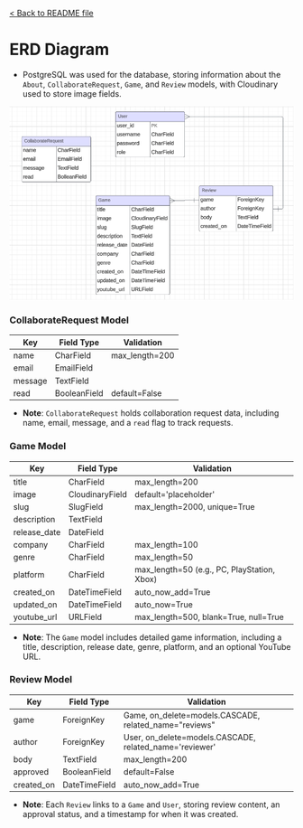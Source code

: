 [&lt; Back to README file](/README.md)

# ERD Diagram

- PostgreSQL was used for the database, storing information about the `About`, `CollaborateRequest`, `Game`, and `Review` models, with Cloudinary used to store image fields.

![ERD diagram of database](/static/images/erd_diagram.png)


### CollaborateRequest Model

| Key    | Field Type | Validation                        |
|--------|------------|-----------------------------------|
| name   | CharField  | max_length=200                    |
| email  | EmailField |                                   |
| message | TextField |                                   |
| read   | BooleanField | default=False                   |

- **Note**: `CollaborateRequest` holds collaboration request data, including name, email, message, and a `read` flag to track requests.

### Game Model

| Key            | Field Type         | Validation                                  |
|----------------|--------------------|---------------------------------------------|
| title          | CharField          | max_length=200                              |
| image          | CloudinaryField    | default='placeholder'                       |
| slug           | SlugField          | max_length=2000, unique=True                |
| description    | TextField          |                                             |
| release_date   | DateField          |                                             |
| company        | CharField          | max_length=100                              |
| genre          | CharField          | max_length=50                               |
| platform       | CharField          | max_length=50 (e.g., PC, PlayStation, Xbox) |
| created_on     | DateTimeField      | auto_now_add=True                           |
| updated_on     | DateTimeField      | auto_now=True                               |
| youtube_url    | URLField           | max_length=500, blank=True, null=True       |

- **Note**: The `Game` model includes detailed game information, including a title, description, release date, genre, platform, and an optional YouTube URL.

### Review Model

| Key        | Field Type        | Validation                                       |
|------------|-------------------|--------------------------------------------------|
| game       | ForeignKey        | Game, on_delete=models.CASCADE, related_name="reviews" |
| author     | ForeignKey        | User, on_delete=models.CASCADE, related_name='reviewer' |
| body       | TextField         | max_length=200                                   |
| approved   | BooleanField      | default=False                                    |
| created_on | DateTimeField     | auto_now_add=True                                |

- **Note**: Each `Review` links to a `Game` and `User`, storing review content, an approval status, and a timestamp for when it was created.
